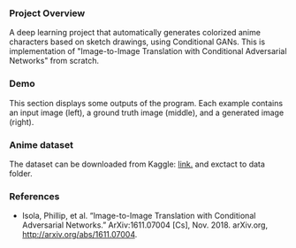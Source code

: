 ###  Project Overview

A deep learning project that automatically generates colorized anime characters based on sketch drawings, using Conditional GANs. This is implementation of "Image-to-Image Translation with Conditional Adversarial Networks" from scratch.

### Demo
This section displays some outputs of the program. Each example contains an input image (left), a ground truth image (middle), and a generated image (right).



### Anime dataset
The dataset can be downloaded from Kaggle: [link.](https://www.kaggle.com/ktaebum/anime-sketch-colorization-pair) and exctact to data folder.


### References

- Isola, Phillip, et al. “Image-to-Image Translation with Conditional Adversarial Networks.” ArXiv:1611.07004 [Cs], Nov. 2018. arXiv.org, http://arxiv.org/abs/1611.07004.

